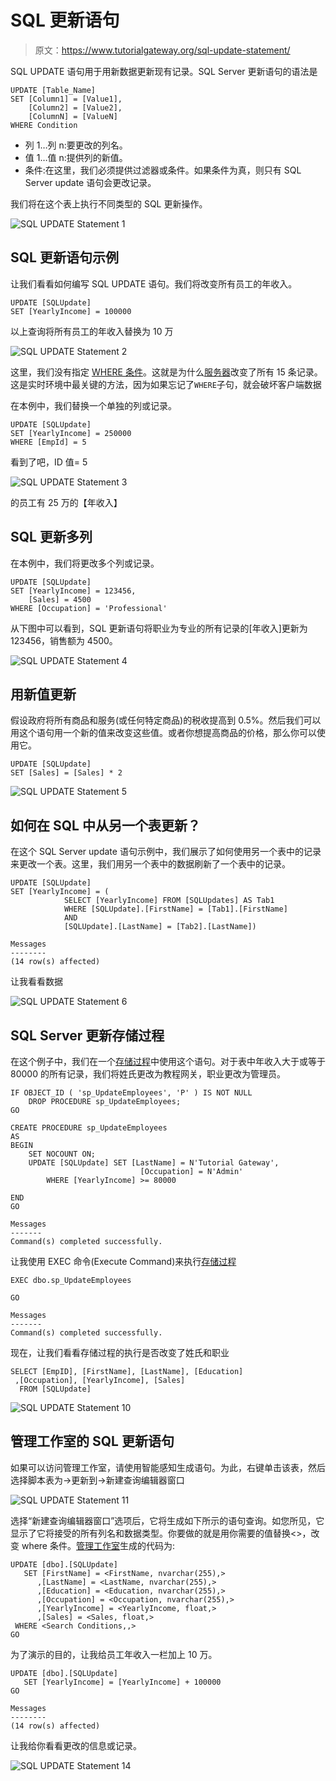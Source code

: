 # SQL 更新语句

> 原文：<https://www.tutorialgateway.org/sql-update-statement/>

SQL UPDATE 语句用于用新数据更新现有记录。SQL Server 更新语句的语法是

```
UPDATE [Table_Name] 
SET [Column1] = [Value1], 
    [Column2] = [Value2],
    [ColumnN] = [ValueN]
WHERE Condition
```

*   列 1…列 n:要更改的列名。
*   值 1…值 n:提供列的新值。
*   条件:在这里，我们必须提供过滤器或条件。如果条件为真，则只有 SQL Server update 语句会更改记录。

我们将在这个表上执行不同类型的 SQL 更新操作。

![SQL UPDATE Statement 1](img/032f6731d83beeac57c92fab4201d156.png)

## SQL 更新语句示例

让我们看看如何编写 SQL UPDATE 语句。我们将改变所有员工的年收入。

```
UPDATE [SQLUpdate]
SET [YearlyIncome] = 100000
```

以上查询将所有员工的年收入替换为 10 万

![SQL UPDATE Statement 2](img/4ea49f76b7d7b77ecd234b72948d27cb.png)

这里，我们没有指定 [WHERE 条件](https://www.tutorialgateway.org/sql-where-clause/)。这就是为什么[服务器](https://www.tutorialgateway.org/sql/)改变了所有 15 条记录。这是实时环境中最关键的方法，因为如果忘记了`WHERE`子句，就会破坏客户端数据

在本例中，我们替换一个单独的列或记录。

```
UPDATE [SQLUpdate]
SET [YearlyIncome] = 250000
WHERE [EmpId] = 5
```

看到了吧，ID 值= 5

![SQL UPDATE Statement 3](img/d6a8f9ddad7035cc51c721078f43fd76.png)

的员工有 25 万的【年收入】

## SQL 更新多列

在本例中，我们将更改多个列或记录。

```
UPDATE [SQLUpdate]
SET [YearlyIncome] = 123456,
    [Sales] = 4500
WHERE [Occupation] = 'Professional'
```

从下图中可以看到，SQL 更新语句将职业为专业的所有记录的[年收入]更新为 123456，销售额为 4500。

![SQL UPDATE Statement 4](img/49edfb740912663e258eee1caca69a92.png)

## 用新值更新

假设政府将所有商品和服务(或任何特定商品)的税收提高到 0.5%。然后我们可以用这个语句用一个新的值来改变这些值。或者你想提高商品的价格，那么你可以使用它。

```
UPDATE [SQLUpdate]
SET [Sales] = [Sales] * 2
```

![SQL UPDATE Statement 5](img/36e7731600cce745320e1f0a7ae00e43.png)

## 如何在 SQL 中从另一个表更新？

在这个 SQL Server update 语句示例中，我们展示了如何使用另一个表中的记录来更改一个表。这里，我们用另一个表中的数据刷新了一个表中的记录。

```
UPDATE [SQLUpdate]
SET [YearlyIncome] = ( 
			SELECT [YearlyIncome] FROM [SQLUpdates] AS Tab1
			WHERE [SQLUpdate].[FirstName] = [Tab1].[FirstName]
			AND 
			[SQLUpdate].[LastName] = [Tab2].[LastName])
```

```
Messages
--------
(14 row(s) affected)
```

让我看看数据

![SQL UPDATE Statement 6](img/bc13e79d42464b45b86b2c00c76978a8.png)

## SQL Server 更新存储过程

在这个例子中，我们在一个[存储过程](https://www.tutorialgateway.org/stored-procedures-in-sql/)中使用这个语句。对于表中年收入大于或等于 80000 的所有记录，我们将姓氏更改为教程网关，职业更改为管理员。

```
IF OBJECT_ID ( 'sp_UpdateEmployees', 'P' ) IS NOT NULL   
    DROP PROCEDURE sp_UpdateEmployees;  
GO

CREATE PROCEDURE sp_UpdateEmployees
AS
BEGIN
	SET NOCOUNT ON;
	UPDATE [SQLUpdate] SET [LastName] = N'Tutorial Gateway',
	                         [Occupation] = N'Admin'
        WHERE [YearlyIncome] >= 80000

END
GO
```

```
Messages
-------
Command(s) completed successfully.
```

让我使用 EXEC 命令(Execute Command)来执行[存储过程](https://www.tutorialgateway.org/update-stored-procedure-in-sql-server/)

```
EXEC dbo.sp_UpdateEmployees

GO
```

```
Messages
-------
Command(s) completed successfully.
```

现在，让我们看看存储过程的执行是否改变了姓氏和职业

```
SELECT [EmpID], [FirstName], [LastName], [Education]
 ,[Occupation], [YearlyIncome], [Sales]
  FROM [SQLUpdate]
```

![SQL UPDATE Statement 10](img/78726842fd179594d1659a14f531f247.png)

## 管理工作室的 SQL 更新语句

如果可以访问管理工作室，请使用智能感知生成语句。为此，右键单击该表，然后选择脚本表为->更新到->新建查询编辑器窗口

![SQL UPDATE Statement 11](img/703927834e9f5839ca09f3ec8a1ec568.png)

选择“新建查询编辑器窗口”选项后，它将生成如下所示的语句查询。如您所见，它显示了它将接受的所有列名和数据类型。你要做的就是用你需要的值替换<>，改变 where 条件。[管理工作室](https://www.tutorialgateway.org/sql-server-management-studio/)生成的代码为:

```
UPDATE [dbo].[SQLUpdate]
   SET [FirstName] = <FirstName, nvarchar(255),>
      ,[LastName] = <LastName, nvarchar(255),>
      ,[Education] = <Education, nvarchar(255),>
      ,[Occupation] = <Occupation, nvarchar(255),>
      ,[YearlyIncome] = <YearlyIncome, float,>
      ,[Sales] = <Sales, float,>
 WHERE <Search Conditions,,>
GO
```

为了演示的目的，让我给员工年收入一栏加上 10 万。

```
UPDATE [dbo].[SQLUpdate]
   SET [YearlyIncome] = [YearlyIncome] + 100000
GO
```

```
Messages
--------
(14 row(s) affected)
```

让我给你看看更改的信息或记录。

![SQL UPDATE Statement 14](img/068d94cce49e3e7a457a27aa1ccfa33e.png)